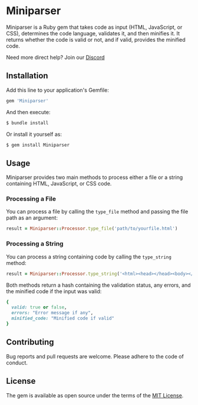 # Miniparser

Miniparser is a Ruby gem that takes code as input (HTML, JavaScript, or CSS), determines the code language, validates it, and then minifies it. It returns whether the code is valid or not, and if valid, provides the minified code.

Need more direct help? Join our [Discord](https://discord.gg/SQeWBWS8v4)

## Installation

Add this line to your application's Gemfile:

```ruby
gem 'Miniparser'
```

And then execute:

```bash
$ bundle install
```

Or install it yourself as:

```bash
$ gem install Miniparser
```

## Usage

Miniparser provides two main methods to process either a file or a string containing HTML, JavaScript, or CSS code.

### Processing a File

You can process a file by calling the `type_file` method and passing the file path as an argument:

```ruby
result = Miniparser::Processor.type_file('path/to/yourfile.html')
```

### Processing a String

You can process a string containing code by calling the `type_string` method:

```ruby
result = Miniparser::Processor.type_string('<html><head></head><body></body></html>')
```

Both methods return a hash containing the validation status, any errors, and the minified code if the input was valid:

```ruby
{
  valid: true or false,
  errors: "Error message if any",
  minified_code: "Minified code if valid"
}
```

## Contributing

Bug reports and pull requests are welcome. Please adhere to the code of conduct.

## License

The gem is available as open source under the terms of the [MIT License](https://opensource.org/licenses/MIT).



